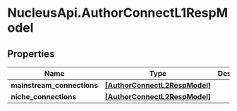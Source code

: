 # NucleusApi.AuthorConnectL1RespModel

## Properties
Name | Type | Description | Notes
------------ | ------------- | ------------- | -------------
**mainstream_connections** | [**[AuthorConnectL2RespModel]**](AuthorConnectL2RespModel.md) |  | [optional] 
**niche_connections** | [**[AuthorConnectL2RespModel]**](AuthorConnectL2RespModel.md) |  | [optional] 


